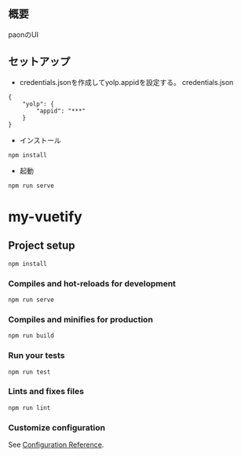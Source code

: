 ## 概要
paonのUI

## セットアップ
- credentials.jsonを作成してyolp.appidを設定する。
credentials.json
```
{
    "yolp": {
        "appid": "***"
    }
}

```
- インストール
```
npm install
```
- 起動
```
npm run serve
```


# my-vuetify

## Project setup
```
npm install
```

### Compiles and hot-reloads for development
```
npm run serve
```

### Compiles and minifies for production
```
npm run build
```

### Run your tests
```
npm run test
```

### Lints and fixes files
```
npm run lint
```

### Customize configuration
See [Configuration Reference](https://cli.vuejs.org/config/).

